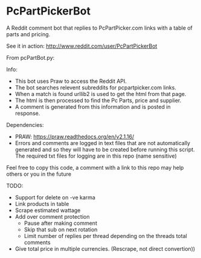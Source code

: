 PcPartPickerBot
===============

A Reddit comment bot that replies to PcPartPicker.com links with a table of parts and pricing.

See it in action: http://www.reddit.com/user/PcPartPickerBot


From pcPartBot.py:

Info:
- This bot uses Praw to access the Reddit API.
- The bot searches relevent subreddits for pcpartpicker.com links.
- When a match is found urllib2 is used to get the html from that page.
- The html is then processed to find the Pc Parts, price and supplier.
- A comment is generated from this information and is posted in response.

Dependencies:
- PRAW: https://praw.readthedocs.org/en/v2.1.16/
- Errors and comments are logged in text files that are not automatically 
  generated and so they will have to be created before running this script.
  The required txt files for logging are in this repo (name sensitive)


Feel free to copy this code, a comment with a link to this repo may help others or you in the future


TODO:
- Support for delete on -ve karma
- Link products in table
- Scrape estimated wattage
- Add over comment protection
	- Pause after making comment
	- Skip that sub on next rotation
	- Limit number of replies per thread depending on the threads total comments
- Give total price in multiple currencies. (Rescrape, not direct convertion))
